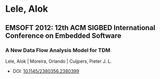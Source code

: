 # Lele, Alok

## EMSOFT 2012: 12th ACM SIGBED International Conference on Embedded Software

### A New Data Flow Analysis Model for TDM
Lele, Alok | Moreira, Orlando | Cuijpers, Pieter J. L.
* DOI: [10.1145/2380356.2380399](https://doi.org/10.1145/2380356.2380399)

